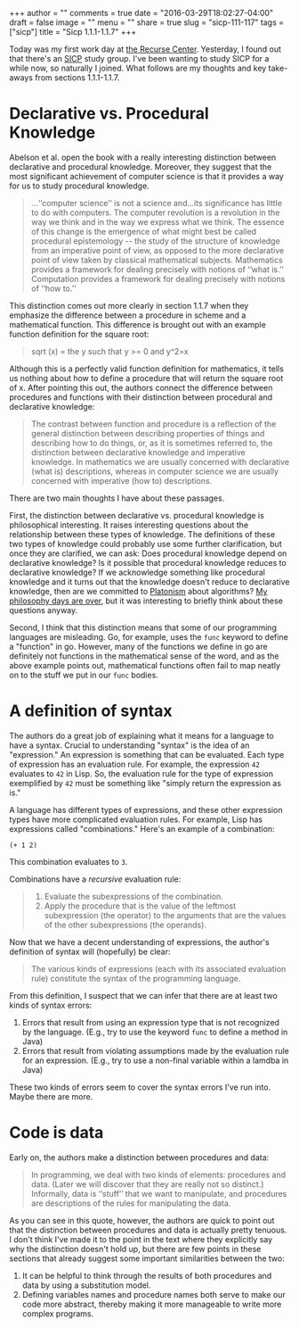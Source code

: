 +++
author = ""
comments = true
date = "2016-03-29T18:02:27-04:00"
draft = false
image = ""
menu = ""
share = true
slug = "sicp-111-117"
tags = ["sicp"]
title = "Sicp 1.1.1-1.1.7"
+++

Today was my first work day at [the Recurse Center](recurse.com). Yesterday, I found out that there's an [SICP](https://mitpress.mit.edu/sicp/full-text/book/book.html) study group. I've been wanting to study SICP for a while now, so naturally I joined. What follows are my thoughts and key take-aways from sections 1.1.1-1.1.7.

# Declarative vs. Procedural Knowledge

Abelson et al. open the book with a really interesting distinction between declarative and procedural knowledge. Moreover, they suggest that the most significant achievement of computer science is that it provides a way for us to study procedural knowledge.

>...‘‘computer science’’ is not a science and...its significance has little to do with computers. The computer revolution is a revolution in the way we think and in the way we express what we think. The essence of this change is the emergence of what might best be called procedural epistemology -- the study of the structure of knowledge from an imperative point of view, as opposed to the more declarative point of view taken by classical mathematical subjects. Mathematics provides a framework for dealing precisely with notions of ‘‘what is.’’ Computation provides a framework for dealing precisely with notions of ‘‘how to.’’

This distinction comes out more clearly in section 1.1.7 when they emphasize the difference between a procedure in scheme and a mathematical function. This difference is brought out with an example function definition for the square root:

>sqrt (x) = the y such that y >= 0 and y^2=x

Although this is a perfectly valid function definition for mathematics, it tells us nothing about how to define a procedure that will return the square root of x. After pointing this out, the authors connect the difference between procedures and functions with their distinction between procedural and declarative knowledge:

>The contrast between function and procedure is a reflection of the general distinction between describing properties of things and describing how to do things, or, as it is sometimes referred to, the distinction between declarative knowledge and imperative knowledge. In mathematics we are usually concerned with declarative (what is) descriptions, whereas in computer science we are usually concerned with imperative (how to) descriptions.

There are two main thoughts I have about these passages.

First, the distinction between declarative vs. procedural knowledge is philosophical interesting. It raises interesting questions about the relationship between these types of knowledge. The definitions of these two types of knowledge could probably use some further clarification, but once they are clarified, we can ask: Does procedural knowledge depend on declarative knowledge? Is it possible that procedural knowledge reduces to declarative knowledge? If we acknowledge something like procedural knowledge and it turns out that the knowledge doesn't reduce to declarative knowledge, then are we committed to [Platonism](http://plato.stanford.edu/entries/platonism/) about algorithms? [My philosophy days are over](http://www.philosophicalhacker.com/2014/04/22/why-im-glad-my-dream-job-didnt-work-out/), but it was interesting to briefly think about these questions anyway.

Second, I think that this distinction means that some of our programming languages are misleading. Go, for example, uses the `func` keyword to define a "function" in go. However, many of the functions we define in go are definitely not functions in the mathematical sense of the word, and as the above example points out, mathematical functions often fail to map neatly on to the stuff we put in our `func` bodies.

# A definition of syntax

The authors do a great job of explaining what it means for a language to have a syntax. Crucial to understanding "syntax" is the idea of an "expression." An expression is something that can be evaluated. Each type of expression has an evaluation rule. For example, the expression `42` evaluates to `42` in Lisp. So, the evaluation rule for the type of expression exemplified by `42` must be something like "simply return the expression as is."

A language has different types of expressions, and these other expression types have more complicated evaluation rules. For example, Lisp has expressions called "combinations." Here's an example of a combination:

```
(+ 1 2)
```

This combination evaluates to `3`.

Combinations have a *recursive* evaluation rule:

>1. Evaluate the subexpressions of the combination.
>2. Apply the procedure that is the value of the leftmost subexpression (the operator) to the
arguments that are the values of the other subexpressions (the operands).

Now that we have a decent understanding of expressions, the author's definition of syntax will (hopefully) be clear:

>The various kinds of expressions (each with its associated evaluation rule)
constitute the syntax of the programming language.

From this definition, I suspect that we can infer that there are at least two kinds of syntax errors:

1. Errors that result from using an expression type that is not recognized by the language. (E.g., try to use the keyword `func` to define a method in Java)
1. Errors that result from violating assumptions made by the evaluation rule for an expression. (E.g., try to use a non-final variable within a lamdba in Java)

These two kinds of errors seem to cover the syntax errors I've run into. Maybe there are more.


# Code is data

Early on, the authors make a distinction between procedures and data:

>In programming, we deal with two kinds of elements: procedures and data. (Later we will discover that they are really not so distinct.) Informally, data is ‘‘stuff’’ that we want to manipulate, and procedures are descriptions of the rules for manipulating the data.

As you can see in this quote, however, the authors are quick to point out that the distinction between procedures and data is actually pretty tenuous. I don't think I've made it to the point in the text where they explicitly say why the distinction doesn't hold up, but there are few points in these sections that already suggest some important similarities between the two:

1. It can be helpful to think through the results of both procedures and data by using a substitution model.
1. Defining variables names and procedure names both serve to make our code more abstract, thereby making it more manageable to write more complex programs.
